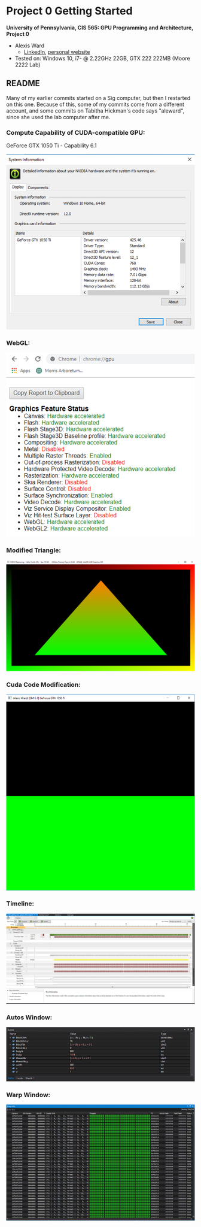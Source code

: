 Project 0 Getting Started
====================

**University of Pennsylvania, CIS 565: GPU Programming and Architecture, Project 0**

* Alexis Ward
  * [LinkedIn](https://www.linkedin.com/in/alexis-ward47/), [personal website](https://www.alexis-ward.tech/)
* Tested on: Windows 10, i7- @ 2.22GHz 22GB, GTX 222 222MB (Moore 2222 Lab)

## README

Many of my earlier commits started on a Sig computer, but then I restarted on this one. Because of this, some of my commits come from a different account, and some commits on Tabitha Hickman's code says "aleward", since she used the lab computer after me.

### Compute Capability of CUDA-compatible GPU:
GeForce GTX 1050 Ti - Capability 6.1

![](images/version.png)

### WebGL:
![](images/webgl.png)

### Modified Triangle:
![](images/dxr-mod.png)

### Cuda Code Modification:
![](images/name-modified.PNG)

### Timeline:
![](images/timeline.png)

### Autos Window:
![](images/autos.png)

### Warp Window:
![](images/warpinfo2.png)
